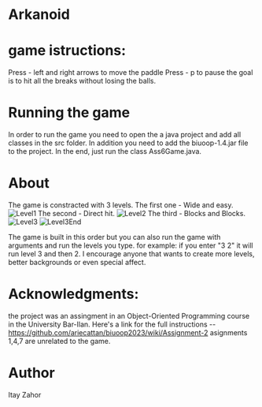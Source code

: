 # Arkanoid

# game istructions:
Press - left and right arrows to move the paddle
Press - p to pause
the goal is to hit all the breaks without losing the balls.

# Running the game
In order to run the game you need to open the a java project
and add all classes in the src folder.
In addition you need to add the biuoop-1.4.jar file to the project.
In the end, just run the class Ass6Game.java.

# About
The game is constracted with 3 levels.
The first one - Wide and easy.
![Level1](https://github.com/itayzahor/Arkanoid/assets/121388179/c91fcdf8-1ca0-4c49-9bc8-f2e4b2de7e01)
The second - Direct hit.
![Level2](https://github.com/itayzahor/Arkanoid/assets/121388179/6598c0c5-ccc5-434f-ba1a-677b67bb6f15)
The third - Blocks and Blocks.
![Level3](https://github.com/itayzahor/Arkanoid/assets/121388179/2878ce88-95d7-49fb-ad5a-b75250c48912)
![Level3End](https://github.com/itayzahor/Arkanoid/assets/121388179/3426a2eb-7823-4c88-8ab6-1e5d44229691)

The game is built in this order but you can also run the game with arguments and run the levels you type.
for example: if you enter "3 2"
it will run level 3 and then 2.
I encourage anyone that wants to create more levels, better backgrounds or even special affect.

# Acknowledgments:
the project was an assingment in an Object-Oriented Programming course in the University Bar-Ilan.
Here's a link for the full instructions -- https://github.com/ariecattan/biuoop2023/wiki/Assignment-2
asignments 1,4,7 are unrelated to the game.

# Author
Itay Zahor 

